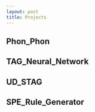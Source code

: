 ```yaml
---
layout: post
title: Projects
---
```


## Phon_Phon

## TAG_Neural_Network

## UD_STAG

## SPE_Rule_Generator

